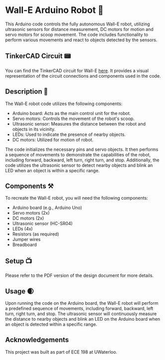# Wall-E Arduino Robot 🤖

This Arduino code controls the fully autonomous Wall-E robot, utilizing ultrasonic sensors for distance measurement, DC motors for motion and servo motors for scoop movement. The code includes functionality to perform various movements and react to objects detected by the sensors.

## TinkerCAD Circuit 📟

You can find the TinkerCAD circuit for Wall-E [here](https://www.tinkercad.com/things/hlpbCUQ0bUz-wall-e-circuit/editel). It provides a visual representation of the circuit connections and components used in the code.

## Description 📝

The Wall-E robot code utilizes the following components:

- Arduino board: Acts as the main control unit for the robot.
- Servo motors: Controls the movement of the robot's scoop.
- Ultrasonic sensor: Measures the distance between the robot and objects in its vicinity.
- LEDs: Used to indicate the presence of nearby objects.
- DC motors: Utilized for motion of robot.

The code initializes the necessary pins and servo objects. It then performs a sequence of movements to demonstrate the capabilities of the robot, including forward, backward, left turn, right turn, and stop. Additionally, the code utilizes the ultrasonic sensor to detect nearby objects and blink an LED when an object is within a specific range.

## Components ⚒️

To recreate the Wall-E robot, you will need the following components:

- Arduino board (e.g., Arduino Uno)
- Servo motors (2x)
- DC motors (2x)
- Ultrasonic sensor (HC-SR04)
- LEDs (4x)
- Resistors (as required)
- Jumper wires
- Breadboard

## Setup 📺
Please refer to the PDF version of the design document for more details.

## Usage 🌒

Upon running the code on the Arduino board, the Wall-E robot will perform a predefined sequence of movements, including forward, backward, left turn, right turn, and stop. The ultrasonic sensor will continuously measure the distance to nearby objects and blink an LED on the Arduino board when an object is detected within a specific range.

## Acknowledgements

This project was built as part of ECE 198 at UWaterloo.
